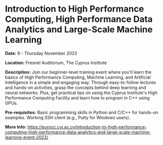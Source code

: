 # Introduction to High Performance Computing, High Performance Data Analytics and Large-Scale Machine Learning

__Date:__ 9 - Thursday November 2023

__Location:__ Fresnel Auditorium, The Cyprus Institute

__Description:__
Join our beginner-level training event where you'll learn the basics of High Performance Computing, Machine Learning, and Artificial Intelligence in a simple and engaging way. Through easy-to-follow lectures and hands-on activities, grasp the concepts behind deep learning and neural networks. Plus, get practical tips on using the Cyprus Institute's High Performance Computing Facility and learn how to program in C++ using GPUs.

__Pre-requisites:__
Basic programming skills in Python and C/C++ for hands-on examples.
Working SSH client (e.g., Putty for Windows users).

__More Info:__ https://eurocc.cyi.ac.cy/introduction-to-high-performance-computing-high-performance-data-analytics-and-large-scale-machine-learning-event-2023/
